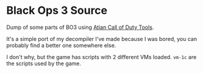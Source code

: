# Black Ops 3 Source

Dump of some parts of BO3 using [Atian Call of Duty Tools](https://github.com/ate47/atian-cod-tools).

It's a simple port of my decompiler I've made because I was bored, you can probably find a better one somewhere else.

I don't why, but the game has scripts with 2 different VMs loaded. `vm-1c` are the scripts used by the game.